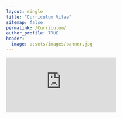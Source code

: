 ```yaml
---
layout: single
title: "Curriculum Vitae"
sitemap: false
permalink: /Curriculum/
author_profile: TRUE
header:
  image: assets/images/banner.jpg
---
```


<embed src="https://jsl0713.github.io/assets/download/cv.pdf" type="application/pdf" />
